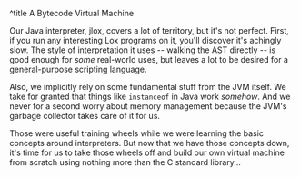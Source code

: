 ^title A Bytecode Virtual Machine

Our Java interpreter, jlox, covers a lot of territory, but it's not perfect.
First, if you run any interesting Lox programs on it, you'll discover it's
achingly slow. The style of interpretation it uses -- walking the AST directly
-- is good enough for *some* real-world uses, but leaves a lot to be desired for
a general-purpose scripting language.

Also, we implicitly rely on some fundamental stuff from the JVM itself. We take
for granted that things like `instanceof` in Java work *somehow*. And we never
for a second worry about memory management because the JVM's garbage collector
takes care of it for us.

Those were useful training wheels while we were learning the basic concepts
around interpreters. But now that we have those concepts down, it's time for us
to take those wheels off and build our own virtual machine from scratch using
nothing more than the C standard library...
